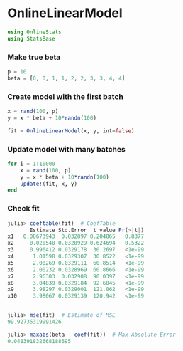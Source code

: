 
# OnlineLinearModel


````julia
using OnlineStats
using StatsBase
````





### Make true beta
````julia
p = 10
beta = [0, 0, 1, 1, 2, 2, 3, 3, 4, 4]
````





### Create model with the first batch
````julia
x = rand(100, p)
y = x * beta + 10*randn(100)

fit = OnlineLinearModel(x, y, int=false)
````





### Update model with many batches
````julia
for i = 1:10000
    x = rand(100, p)
    y = x * beta + 10*randn(100)
    update!(fit, x, y)
end
````





### Check fit
````julia
julia> coeftable(fit)  # CoefTable
       Estimate Std.Error  t value Pr(>|t|)
x1   0.00673943  0.032897 0.204865   0.8377
x2     0.020548 0.0328929 0.624694   0.5322
x3     0.996412 0.0329178  30.2697   <1e-99
x4      1.01598 0.0329307  30.8522   <1e-99
x5      2.00269 0.0329111  60.8514   <1e-99
x6      2.00232 0.0328969  60.8666   <1e-99
x7      2.96303  0.032908  90.0397   <1e-99
x8      3.04839 0.0329184  92.6045   <1e-99
x9      3.98297 0.0329001  121.062   <1e-99
x10     3.98067 0.0329139  120.942   <1e-99


julia> mse(fit)  # Estimate of MSE
99.92735319991426

julia> maxabs(beta - coef(fit))  # Max Absolute Error
0.048391832668188695

````


